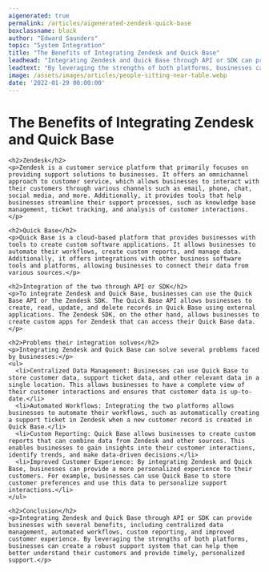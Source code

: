 ```yaml
---
aigenerated: true
permalink: /articles/aigenerated-zendesk-quick-base
boxclassname: black
author: "Edward Saunders"
topic: "System Integration"
title: "The Benefits of Integrating Zendesk and Quick Base"
leadhead: "Integrating Zendesk and Quick Base through API or SDK can provide businesses with several benefits, including centralized data management, automated workflows, custom reporting, and improved customer experience"
leadtext: "By leveraging the strengths of both platforms, businesses can create a robust support system that can help them better understand their customers and provide timely, personalized support."
image: /assets/images/articles/people-sitting-near-table.webp
date: '2022-01-29 00:00:00'
---
```

<div class="arttext">    <h1>The Benefits of Integrating Zendesk and Quick Base</h1>
    
    <h2>Zendesk</h2>
    <p>Zendesk is a customer service platform that primarily focuses on providing support solutions to businesses. It offers an omnichannel approach to customer service, which allows businesses to interact with their customers through various channels such as email, phone, chat, social media, and more. Additionally, it provides tools that help businesses streamline their support processes, such as knowledge base management, ticket tracking, and analysis of customer interactions.</p>
    
    <h2>Quick Base</h2>
    <p>Quick Base is a cloud-based platform that provides businesses with tools to create custom software applications. It allows businesses to automate their workflows, create custom reports, and manage data. Additionally, it offers integrations with other business software tools and platforms, allowing businesses to connect their data from various sources.</p>
    
    <h2>Integration of the two through API or SDK</h2>
    <p>To integrate Zendesk and Quick Base, businesses can use the Quick Base API or the Zendesk SDK. The Quick Base API allows businesses to create, read, update, and delete records in Quick Base using external applications. The Zendesk SDK, on the other hand, allows businesses to create custom apps for Zendesk that can access their Quick Base data.</p>
    
    <h2>Problems their integration solves</h2>
    <p>Integrating Zendesk and Quick Base can solve several problems faced by businesses:</p>
    <ul>
      <li>Centralized Data Management: Businesses can use Quick Base to store customer data, support ticket data, and other relevant data in a single location. This allows businesses to have a complete view of their customer interactions and ensures that customer data is up-to-date.</li>
      <li>Automated Workflows: Integrating the two platforms allows businesses to automate their workflows, such as automatically creating a support ticket in Zendesk when a new customer record is created in Quick Base.</li>
      <li>Custom Reporting: Quick Base allows businesses to create custom reports that can combine data from Zendesk and other sources. This enables businesses to gain insights into their customer interactions, identify trends, and make data-driven decisions.</li>
      <li>Improved Customer Experience: By integrating Zendesk and Quick Base, businesses can provide a more personalized experience to their customers. For example, businesses can use Quick Base to store customer preferences and use this data to personalize support interactions.</li>
    </ul>
    
    <h2>Conclusion</h2>
    <p>Integrating Zendesk and Quick Base through API or SDK can provide businesses with several benefits, including centralized data management, automated workflows, custom reporting, and improved customer experience. By leveraging the strengths of both platforms, businesses can create a robust support system that can help them better understand their customers and provide timely, personalized support.</p>
</div>
